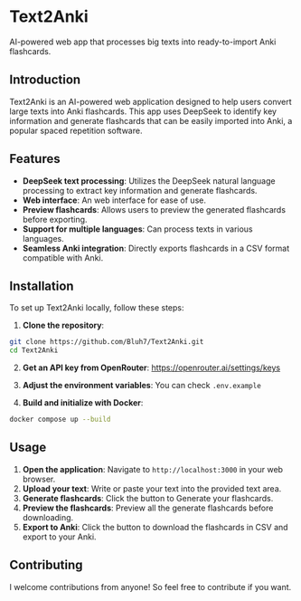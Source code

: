 ﻿# Text2Anki
AI-powered web app that processes big texts into ready-to-import Anki flashcards.

## Introduction
Text2Anki is an AI-powered web application designed to help users convert large texts into Anki flashcards. This app uses DeepSeek to identify key information and generate flashcards that can be easily imported into Anki, a popular spaced repetition software.

## Features
- **DeepSeek text processing**: Utilizes the DeepSeek natural language processing to extract key information and generate flashcards.
- **Web interface**: An web interface for ease of use.
- **Preview flashcards**: Allows users to preview the generated flashcards before exporting.
- **Support for multiple languages**: Can process texts in various languages.
- **Seamless Anki integration**: Directly exports flashcards in a CSV format compatible with Anki.

## Installation
To set up Text2Anki locally, follow these steps:

1. **Clone the repository**:
```bash
git clone https://github.com/Bluh7/Text2Anki.git
cd Text2Anki
```

2. **Get an API key from OpenRouter**: https://openrouter.ai/settings/keys

2. **Adjust the environment variables**: You can check `.env.example`

3. **Build and initialize with Docker**:
```bash
docker compose up --build
```
## Usage

1. **Open the application**: Navigate to `http://localhost:3000` in your web browser.
2. **Upload your text**: Write or paste your text into the provided text area.
3. **Generate flashcards**: Click the button to Generate your flashcards.
4. **Preview the flashcards**: Preview all the generate flashcards before downloading.
5. **Export to Anki**: Click the button to download the flashcards in CSV and export to your Anki.

## Contributing
I welcome contributions from anyone! So feel free to contribute if you want.
